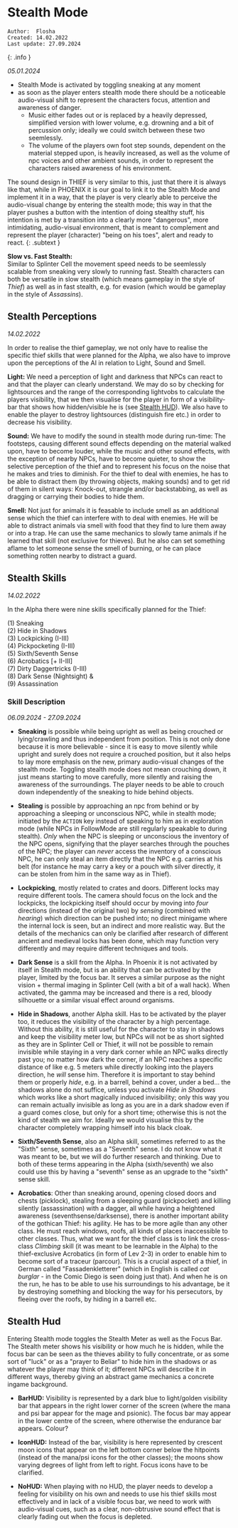 # Stealth Mode

```
Author:  Flosha
Created: 14.02.2022
Last update: 27.09.2024
```
{: .info }


*05.01.2024*

* Stealth Mode is activated by toggling sneaking at any moment
* as soon as the player enters stealth mode there should be a noticeable audio-visual shift to represent the characters focus, attention and awareness of danger. 
   * Music either fades out or is replaced by a heavily depressed, simplified version with lower volume, e.g. drowning and a bit of percussion only; ideally we could switch between these two seemlessly.
   * The volume of the players own foot step sounds, dependent on the material stepped upon, is heavily increased, as well as the volume of npc voices and other ambient sounds, in order to represent the characters raised awareness of his environment.
   
The sound design in THIEF is very similar to this, just that there it is always like that, while in PHOENIX it is our goal to link it to the Stealth Mode and implement it in a way, that the player is very clearly able to perceive the audio-visual change by entering the stealth mode; this way in that the player pushes a button with the intention of doing stealthy stuff, his intention is met by a transition into a clearly more "dangerous", more intimidating, audio-visual environment, that is meant to complement and represent the player (character) "being on his toes", alert and ready to react. 
{: .subtext }


**Slow vs. Fast Stealth:**  
Similar to Splinter Cell the movement speed needs to be seemlessly scalable from sneaking very slowly to running fast. Stealth characters can both be versatile in slow stealth (which means gameplay in the style of *Thief*) as well as in fast stealth, e.g. for evasion (which would be gameplay in the style of *Assassins*).


## Stealth Perceptions

*14.02.2022*

In order to realise the thief gameplay, we not only have to realise the specific thief skills that were planned for the Alpha, we also have to improve upon the perceptions of the AI in relation to Light, Sound and Smell. 

**Light:** We need a perception of light and darkness that NPCs can react to and that the player can clearly understand. We may do so by checking for lightsources and the range of the corresponding lightvobs to calculate the players visibility, that we then visualise for the player in form of a visibility-bar that shows how hidden/visible he is (see [Stealth HUD](#stealth-hud)). We also have to enable the player to destroy lightsources (distinguish fire etc.) in order to decrease his visibility. 

**Sound:** We have to modify the sound in stealth mode during run-time: The footsteps, causing different sound effects depending on the material walked upon, have to become louder, while the music and other sound effects, with the exception of nearby NPCs, have to become quieter, to show the selective perception of the thief and to represent his focus on the noise that he makes and tries to diminish. For the thief to deal with enemies, he has to be able to distract them (by throwing objects, making sounds) and to get rid of them in silent ways: Knock-out, strangle and/or backstabbing, as well as dragging or carrying their bodies to hide them. 

**Smell:** Not just for animals it is feasable to include smell as an additional sense which the thief can interfere with to deal with enemies. He will be able to distract animals via smell with food that they find to lure them away or into a trap. He can use the same mechanics to slowly tame animals if he learned that skill (not exclusive for thieves). But he also can set something aflame to let someone sense the smell of burning, or he can place something rotten nearby to distract a guard. 


## Stealth Skills

*14.02.2022*

In the Alpha there were nine skills specifically planned for the Thief:

(1) Sneaking  
(2) Hide in Shadows  
(3) Lockpicking (I-III)  
(4) Pickpocketing (I-III)  
(5) Sixth/Seventh Sense  
(6) Acrobatics [+ II-III]  
(7) Dirty Daggertricks (I-III)  
(8) Dark Sense (Nightsight) &    
(9) Assassination  


### Skill Description

*06.09.2024 - 27.09.2024*

* **Sneaking** is possible while being upright as well as being crouched or lying/crawling and thus independent from position. This is not only done because it is more believable - since it is easy to move silently while upright and surely does not require a crouched position, but it also helps to lay more emphasis on the new, primary audio-visual changes of the stealth mode. Toggling stealth mode does not mean crouching down, it just means starting to move carefully, more silently and raising the awareness of the surroundings. The player needs to be able to crouch down independently of the sneaking to hide behind objects.

* **Stealing** is possible by approaching an npc from behind or by approaching a sleeping or unconscious NPC, while in stealth mode; initiated by the `ACTION` key instead of speaking to him as in exploration mode (while NPCs in FollowMode are still regularly speakable to during stealth). *Only* when the NPC is sleeping or unconscious the inventory of the NPC opens, signifying that the player searches through the pouches of the NPC; the player can *never* access the inventory of a conscious NPC, he can only steal an item directly that the NPC e.g. carries at his belt (for instance he may carry a key or a pouch with silver directly, it can be stolen from him in the same way as in Thief).

* **Lockpicking**, mostly related to crates and doors. Different locks may require different tools. The camera should focus on the lock and the lockpicks, the lockpicking itself should occur by moving into *four* directions (instead of the original two) by *sensing* (combined with *hearing*) which direction can be pushed into; no direct minigame where the internal lock is seen, but an indirect and more realistic way. But the details of the mechanics can only be clarified after research of different ancient and medieval locks has been done, which may function very differently and may require different techniques and tools. 

* **Dark Sense** is a skill from the Alpha. In Phoenix it is not activated by itself in Stealth mode, but is an ability that can be activated by the player, limited by the focus bar. It serves a similar purpose as the night vision + thermal imaging in Splinter Cell (with a bit of a wall hack). When activated, the gamma may be increased and there is a red, bloody silhouette or a similar visual effect around organisms.

* **Hide in Shadows**, another Alpha skill. Has to be activated by the player too, it reduces the visibility of the character by a high percentage. Without this ability, it is still useful for the character to stay in shadows and keep the visibility meter low, but NPCs will not be as short sighted as they are in Splinter Cell or Thief, it will not be possible to remain invisible while staying in a very dark corner while an NPC walks directly past you; no matter how dark the corner, if an NPC reaches a specific distance of like e.g. 5 meters while directly looking into the players direction, he *will* sense him. Therefore it is important to stay behind them or properly *hide*, e.g. in a barrell, behind a cover, under a bed... the shadows alone do not suffice, unless you activate *Hide in Shadows* which works like a short magically induced invisibility; only this way you can remain actually invisible as long as you are in a dark shadow even if a guard comes close, but only for a short time; otherwise this is not the kind of stealth we aim for. Ideally we would visualise this by the character completely wrapping himself into his black cloak.  

* **Sixth/Seventh Sense**, also an Alpha skill, sometimes referred to as the "Sixth" sense, sometimes as a "Seventh" sense. I do not know what it was meant to be, but we will do further research and thinking. Due to both of these terms appearing in the Alpha (sixth/seventh) we also could use this by having a "seventh" sense as an upgrade to the "sixth" sense skill. 

* **Acrobatics**: Other than sneaking around, opening closed doors and chests (picklock), stealing from a sleeping guard (pickpocket) and killing silently (assassination) with a dagger, all while having a heightened awareness (seventhsense/darksense), there is another important ability of the gothican Thief: his agility. He has to be more agile than any other class. He must reach windows, roofs, all kinds of places inaccessible to other classes. Thus, what we want for the thief class is to link the cross-class *Climbing* skill (it was meant to be learnable in the Alpha) to the thief-exclusive Acrobatics (in form of Lev 2-3) in order to enable him to become sort of a traceur (parcour). This is a crucial aspect of a thief, in German called "Fassadenkletterer" (which in English is called *cat burglar* - in the Comic Diego is seen doing just that). And when he is on the run, he has to be able to use his surroundings to his advantage, be it by destroying something and blocking the way for his persecutors, by fleeing over the roofs, by hiding in a barrell etc. 


## Stealth Hud

Entering Stealth mode toggles the Stealth Meter as well as the Focus Bar. The Stealth meter shows his visibility or how much he is hidden, while the focus bar can be seen as the thieves ability to fully concentrate, or as some sort of "luck" or as a "prayer to Beliar" to hide him in the shadows or as whatever the player may think of it; different NPCs will describe it in different ways, thereby giving an abstract game mechanics a concrete ingame background. 

* **BarHUD:** Visibility is represented by a dark blue to light/golden visibility bar that appears in the right lower corner of the screen (where the mana and psi bar appear for the mage and psionic). The focus bar may appear in the lower centre of the screen, where otherwise the endurance bar appears. Colour? 

* **IconHUD:** Instead of the bar, visibility is here represented by crescent moon icons that appear on the left bottom corner below the hitpoints (instead of the mana/psi icons for the other classes); the moons show varying degrees of light from left to right. Focus icons have to be clarified.

* **NoHUD:** When playing with no HUD, the player needs to develop a feeling for visibility on his own and needs to use his thief skills most effectively and in lack of a visible focus bar, we need to work with audio-visual cues, such as a clear, non-obtrusive sound effect that is clearly fading out when the focus is depleted. 


<style>
    main {
        background: url("/_img/bg/code.jpg");
        background-position: top right;
        background-size: 70%;
        background-repeat: no-repeat;
        width: 100%;
    }
</style>
